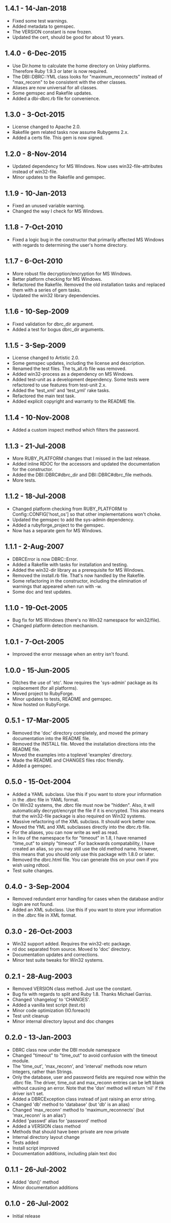## 1.4.1 - 14-Jan-2018
* Fixed some test warnings.
* Added metadata to gemspec.
* The VERSION constant is now frozen.
* Updated the cert, should be good for about 10 years.

## 1.4.0 - 6-Dec-2015
* Use Dir.home to calculate the home directory on Unixy platforms. Therefore
  Ruby 1.9.3 or later is now required.
* The DBI::DBRC::YML class looks for "maximum_reconnects" instead of
  "max_reconn" to be consistent with the other classes.
* Aliases are now universal for all classes.
* Some gemspec and Rakefile updates.
* Added a dbi-dbrc.rb file for convenience.

## 1.3.0 - 3-Oct-2015
* License changed to Apache 2.0.
* Rakefile gem related tasks now assume Rubygems 2.x.
* Added a certs file. This gem is now signed.

## 1.2.0 - 8-Nov-2014
* Updated dependency for MS Windows. Now uses win32-file-attributes instead
  of win32-file.
* Minor updates to the Rakefile and gemspec.

## 1.1.9 - 10-Jan-2013
* Fixed an unused variable warning.
* Changed the way I check for MS Windows.

## 1.1.8 - 7-Oct-2010
* Fixed a logic bug in the constructor that primarily affected MS Windows with
  regards to determining the user's home directory.

## 1.1.7 - 6-Oct-2010
* More robust file decryption/encryption for MS Windows.
* Better platform checking for MS Windows.
* Refactored the Rakefile. Removed the old installation tasks and replaced
  them with a series of gem tasks.
* Updated the win32 library dependencies.

## 1.1.6 - 10-Sep-2009
* Fixed validation for dbrc_dir argument.
* Added a test for bogus dbrc_dir arguments.

## 1.1.5 - 3-Sep-2009
* License changed to Artistic 2.0.
* Some gemspec updates, including the license and description.
* Renamed the test files. The ts_all.rb file was removed.
* Added win32-process as a dependency on MS Windows.
* Added test-unit as a development dependency. Some tests were refactored
  to use features from test-unit 2.x.
* Added the 'test_xml' and 'test_yml' rake tasks.
* Refactored the main test task.
* Added explicit copyright and warranty to the README file.

## 1.1.4 - 10-Nov-2008
* Added a custom inspect method which filters the password.

## 1.1.3 - 21-Jul-2008
* More RUBY_PLATFORM changes that I missed in the last release.
* Added inline RDOC for the accessors and updated the documentation
  for the constructor.
* Added the DBI::DBRC#dbrc_dir and DBI::DBRC#dbrc_file methods.
* More tests.

## 1.1.2 - 18-Jul-2008
* Changed platform checking from RUBY_PLATFORM to Config::CONFIG['host_os']
  so that other implementations won't choke.
* Updated the gemspec to add the sys-admin dependency.
* Added a rubyforge_project to the gemspec.
* Now has a separate gem for MS Windows.

## 1.1.1 - 2-Aug-2007
* DBRCError is now DBRC::Error.
* Added a Rakefile with tasks for installation and testing.
* Added the win32-dir library as a prerequisite for MS Windows.
* Removed the install.rb file. That's now handled by the Rakefile.
* Some refactoring in the constructor, including the elimination of
  warnings that appeared when run with -w.
* Some doc and test updates.

## 1.1.0 - 19-Oct-2005
* Bug fix for MS Windows (there's no Win32 namespace for win32/file).
* Changed platform detection mechanism.

## 1.0.1 - 7-Oct-2005
* Improved the error message when an entry isn't found.

## 1.0.0 - 15-Jun-2005
* Ditches the use of 'etc'.  Now requires the 'sys-admin' package as its
  replacement (for all platforms).
* Moved project to RubyForge.
* Minor updates to tests, README and gemspec.
* Now hosted on RubyForge.

## 0.5.1 - 17-Mar-2005
* Removed the 'doc' directory completely, and moved the primary
  documentation into the README file.
* Removed the INSTALL file.  Moved the installation directions into the
  README file.
* Moved the examples into a toplevel 'examples' directory.
* Made the README and CHANGES files rdoc friendly.
* Added a gemspec.

## 0.5.0 - 15-Oct-2004
* Added a YAML subclass.  Use this if you want to store your information in
  the .dbrc file in YAML format.
* On Win32 systems, the .dbrc file must now be "hidden".  Also, it will
  automatically decrypt/encrypt the file if it is encrypted.  This also
  means that the win32-file package is also required on Win32 systems.
* Massive refactoring of the XML subclass.  It should work better now.
* Moved the YML and XML subclasses directly into the dbrc.rb file.
* For the aliases, you can now write as well as read.
* In lieu of the namespace fix for "timeout" in 1.8, I have renamed "time_out"
  to simply "timeout".  For backwards compatability, I have created an alias,
  so you may still use the old method name.  However, this means that you
  should only use this package with 1.8.0 or later.
* Removed the dbrc.html file.  You can generate this on your own if you wish
  using rdtool.
* Test suite changes.

## 0.4.0 - 3-Sep-2004
* Removed redundant error handling for cases when the database and/or login
  are not found.
* Added an XML subclass.  Use this if you want to store your information in
  the .dbrc file in XML format.

## 0.3.0 - 26-Oct-2003
* Win32 support added.  Requires the win32-etc package.
* rd doc separated from source.  Moved to 'doc' directory.
* Documentation updates and corrections.
* Minor test suite tweaks for Win32 systems.

## 0.2.1 - 28-Aug-2003
* Removed VERSION class method.  Just use the constant.
* Bug fix with regards to split and Ruby 1.8.  Thanks Michael Garriss.
* Changed 'changelog' to 'CHANGES'.
* Added a vanilla test script (test.rb)
* Minor code optimization (IO.foreach)
* Test unit cleanup
* Minor internal directory layout and doc changes

## 0.2.0 - 13-Jan-2003
* DBRC class now under the DBI module namespace
* Changed "timeout" to "time_out" to avoid confusion with the timeout
  module.
* The 'time_out', 'max_reconn', and 'interval' methods now return Integers,
  rather than Strings.
* Only the database, user and password fields are required now within the
  .dbrc file.  The driver, time_out and max_reconn entries can be left blank
  without causing an error.  Note that the 'dsn' method will return 'nil'
  if the driver isn't set.
* Added a DBRCException class instead of just raising an error string.
* Changed 'db' method to 'database' (but 'db' is an alias)
* Changed 'max_reconn' method to 'maximum_reconnects' (but 'max_reconn'
  is an alias')
* Added 'passwd' alias for 'password' method 
* Added a VERSION class method
* Methods that should have been private are now private
* Internal directory layout change
* Tests added
* Install script improved
* Documentation additions, including plain text doc

## 0.1.1 - 26-Jul-2002
* Added 'dsn()' method
* Minor documentation additions

## 0.1.0 - 26-Jul-2002
* Initial release
